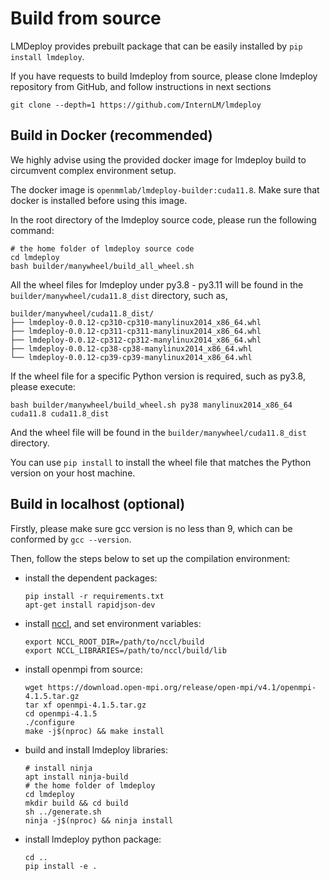 # Build from source

LMDeploy provides prebuilt package that can be easily installed by `pip install lmdeploy`.

If you have requests to build lmdeploy from source, please clone lmdeploy repository from GitHub, and follow instructions in next sections

```shell
git clone --depth=1 https://github.com/InternLM/lmdeploy
```

## Build in Docker (recommended)

We highly advise using the provided docker image for lmdeploy build to circumvent complex environment setup.

The docker image is `openmmlab/lmdeploy-builder:cuda11.8`. Make sure that docker is installed before using this image.

In the root directory of the lmdeploy source code, please run the following command:

```shell
# the home folder of lmdeploy source code
cd lmdeploy
bash builder/manywheel/build_all_wheel.sh
```

All the wheel files for lmdeploy under py3.8 - py3.11 will be found in the `builder/manywheel/cuda11.8_dist` directory, such as,

```text
builder/manywheel/cuda11.8_dist/
├── lmdeploy-0.0.12-cp310-cp310-manylinux2014_x86_64.whl
├── lmdeploy-0.0.12-cp311-cp311-manylinux2014_x86_64.whl
├── lmdeploy-0.0.12-cp312-cp312-manylinux2014_x86_64.whl
├── lmdeploy-0.0.12-cp38-cp38-manylinux2014_x86_64.whl
└── lmdeploy-0.0.12-cp39-cp39-manylinux2014_x86_64.whl
```

If the wheel file for a specific Python version is required, such as py3.8, please execute:

```shell
bash builder/manywheel/build_wheel.sh py38 manylinux2014_x86_64 cuda11.8 cuda11.8_dist
```

And the wheel file will be found in the `builder/manywheel/cuda11.8_dist` directory.

You can use `pip install` to install the wheel file that matches the Python version on your host machine.

## Build in localhost (optional)

Firstly, please make sure gcc version is no less than 9, which can be conformed by `gcc --version`.

Then, follow the steps below to set up the compilation environment:

- install the dependent packages:
  ```shell
  pip install -r requirements.txt
  apt-get install rapidjson-dev
  ```
- install [nccl](https://docs.nvidia.com/deeplearning/nccl/install-guide/index.html), and set environment variables:
  ```shell
  export NCCL_ROOT_DIR=/path/to/nccl/build
  export NCCL_LIBRARIES=/path/to/nccl/build/lib
  ```
- install openmpi from source:
  ```shell
  wget https://download.open-mpi.org/release/open-mpi/v4.1/openmpi-4.1.5.tar.gz
  tar xf openmpi-4.1.5.tar.gz
  cd openmpi-4.1.5
  ./configure
  make -j$(nproc) && make install
  ```
- build and install lmdeploy libraries:
  ```shell
  # install ninja
  apt install ninja-build
  # the home folder of lmdeploy
  cd lmdeploy
  mkdir build && cd build
  sh ../generate.sh
  ninja -j$(nproc) && ninja install
  ```
- install lmdeploy python package:
  ```shell
  cd ..
  pip install -e .
  ```
